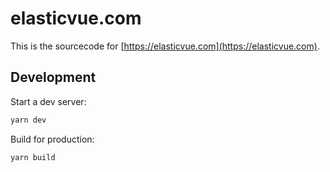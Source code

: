 # elasticvue.com

This is the sourcecode for [https://elasticvue.com](https://elasticvue.com).

## Development

Start a dev server:

```bash
yarn dev
```

Build for production:

```bash
yarn build
```


